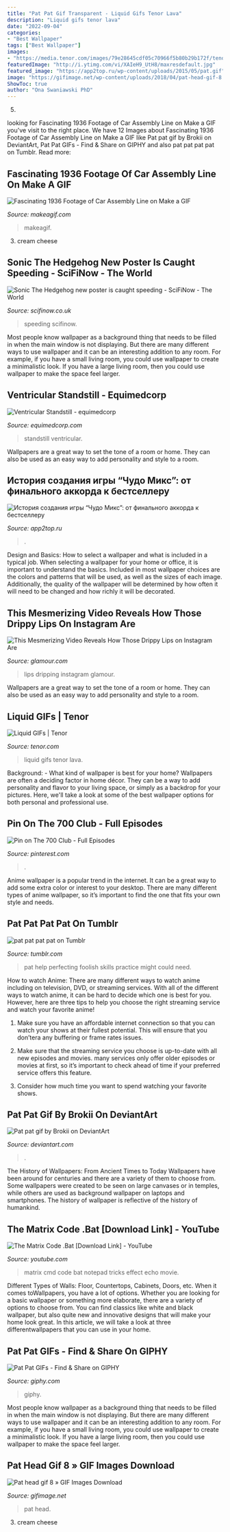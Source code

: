 ```yaml
---
title: "Pat Pat Gif Transparent - Liquid Gifs Tenor Lava"
description: "Liquid gifs tenor lava"
date: "2022-09-04"
categories:
- "Best Wallpaper"
tags: ["Best Wallpaper"]
images:
- "https://media.tenor.com/images/79e28645cdf05c70966f5b80b29b172f/tenor.gif"
featuredImage: "http://i.ytimg.com/vi/XAIeH9_UtH8/maxresdefault.jpg"
featured_image: "https://app2top.ru/wp-content/uploads/2015/05/pat.gif"
image: "https://gifimage.net/wp-content/uploads/2018/04/pat-head-gif-8.gif"
ShowToc: true
author: "Ona Swaniawski PhD"
---
```



5.

	

		
looking for Fascinating 1936 Footage of Car Assembly Line on Make a GIF you've visit to the right place. We have 12 Images about Fascinating 1936 Footage of Car Assembly Line on Make a GIF like Pat pat gif by Brokii on DeviantArt, Pat Pat GIFs - Find &amp; Share on GIPHY and also pat pat pat pat on Tumblr. Read more:
		
    
## Fascinating 1936 Footage Of Car Assembly Line On Make A GIF

<img loading=lazy src="https://i.makeagif.com/media/5-08-2015/lJ5Odl.gif" onerror="this.onerror=null;this.src='https://tse1.mm.bing.net/th?id=OIP.ChF033f5wFMzckw_D31YswAAAA&amp;pid=15.1';" alt="Fascinating 1936 Footage of Car Assembly Line on Make a GIF">

_Source: makeagif.com_

>makeagif. 

	

3. cream cheese 

    
## Sonic The Hedgehog New Poster Is Caught Speeding - SciFiNow - The World

<img loading=lazy src="https://www.scifinow.co.uk/wp-content/uploads/2020/01/Screen-Shot-2020-01-29-at-18.12.04-616x915.png" onerror="this.onerror=null;this.src='https://tse1.mm.bing.net/th?id=OIP.6q68NVkeh2O23lncQX99TwHaLA&amp;pid=15.1';" alt="Sonic The Hedgehog new poster is caught speeding - SciFiNow - The World">

_Source: scifinow.co.uk_

>speeding scifinow. 

	

Most people know wallpaper as a background thing that needs to be filled in when the main window is not displaying. But there are many different ways to use wallpaper and it can be an interesting addition to any room. For example, if you have a small living room, you could use wallpaper to create a minimalistic look. If you have a large living room, then you could use wallpaper to make the space feel larger.

    
## Ventricular Standstill - Equimedcorp

<img loading=lazy src="https://www.equimedcorp.com/wp-content/uploads/2020/02/ventricular_standstill.gif" onerror="this.onerror=null;this.src='https://tse2.mm.bing.net/th?id=OIP.Jj8olz6EKETARCeMxQmaSQHaCm&amp;pid=15.1';" alt="Ventricular Standstill - equimedcorp">

_Source: equimedcorp.com_

>standstill ventricular. 

	

Wallpapers are a great way to set the tone of a room or home. They can also be used as an easy way to add personality and style to a room.

    
## История создания игры “Чудо Микс”: от финального аккорда к бестселлеру

<img loading=lazy src="https://app2top.ru/wp-content/uploads/2015/05/pat.gif" onerror="this.onerror=null;this.src='https://tse2.mm.bing.net/th?id=OIP.Esc5bhTNGifey8hgvTxpCAAAAA&amp;pid=15.1';" alt="История создания игры “Чудо Микс”: от финального аккорда к бестселлеру">

_Source: app2top.ru_

>. 

	

Design and Basics: How to select a wallpaper and what is included in a typical job.
When selecting a wallpaper for your home or office, it is important to understand the basics. Included in most wallpaper choices are the colors and patterns that will be used, as well as the sizes of each image. Additionally, the quality of the wallpaper will be determined by how often it will need to be changed and how richly it will be decorated.

    
## This Mesmerizing Video Reveals How Those Drippy Lips On Instagram Are

<img loading=lazy src="https://media.glamour.com/photos/573db5afa969395d306c070a/master/pass/dripping-lips-social.png" onerror="this.onerror=null;this.src='https://tse4.mm.bing.net/th?id=OIP.AhHAyXF5AeuuCRpAf8UwGwHaD_&amp;pid=15.1';" alt="This Mesmerizing Video Reveals How Those Drippy Lips on Instagram Are">

_Source: glamour.com_

>lips dripping instagram glamour. 

	

Wallpapers are a great way to set the tone of a room or home. They can also be used as an easy way to add personality and style to a room.

    
## Liquid GIFs | Tenor

<img loading=lazy src="https://media.tenor.com/images/79e28645cdf05c70966f5b80b29b172f/tenor.gif" onerror="this.onerror=null;this.src='https://tse3.mm.bing.net/th?id=OIP.eeKGRc3wXHCWb1uAspsXLwAAAA&amp;pid=15.1';" alt="Liquid GIFs | Tenor">

_Source: tenor.com_

>liquid gifs tenor lava. 

	

Background: - What kind of wallpaper is best for your home?
Wallpapers are often a deciding factor in home décor. They can be a way to add personality and flavor to your living space, or simply as a backdrop for your pictures. Here, we'll take a look at some of the best wallpaper options for both personal and professional use.

    
## Pin On The 700 Club - Full Episodes

<img loading=lazy src="https://i.pinimg.com/736x/7e/c0/cb/7ec0cb06a854f6595f02411acbe66646.jpg" onerror="this.onerror=null;this.src='https://tse2.mm.bing.net/th?id=OIP.rEn1ixSpE9S80UNrG1hn0AHaFj&amp;pid=15.1';" alt="Pin on The 700 Club - Full Episodes">

_Source: pinterest.com_

>. 

	

Anime wallpaper is a popular trend in the internet. It can be a great way to add some extra color or interest to your desktop. There are many different types of anime wallpaper, so it’s important to find the one that fits your own style and needs.

    
## Pat Pat Pat Pat On Tumblr

<img loading=lazy src="https://64.media.tumblr.com/914ca01188dea2fef808c11e4564aaec/tumblr_inline_phhycrT3Wk1qjds74_540.gif" onerror="this.onerror=null;this.src='https://tse1.mm.bing.net/th?id=OIP.OM7E4eoR07IFLygymGJ6xQHaFY&amp;pid=15.1';" alt="pat pat pat pat on Tumblr">

_Source: tumblr.com_

>pat help perfecting foolish skills practice might could need. 

	

How to watch Anime: There are many different ways to watch anime including on television, DVD, or streaming services.
With all of the different ways to watch anime, it can be hard to decide which one is best for you. However, here are three tips to help you choose the right streaming service and watch your favorite anime!
1. Make sure you have an affordable internet connection so that you can watch your shows at their fullest potential. This will ensure that you don’tera any buffering or frame rates issues.

2. Make sure that the streaming service you choose is up-to-date with all new episodes and movies. many services only offer older episodes or movies at first, so it’s important to check ahead of time if your preferred service offers this feature.

3. Consider how much time you want to spend watching your favorite shows.

    
## Pat Pat Gif By Brokii On DeviantArt

<img loading=lazy src="https://images-wixmp-ed30a86b8c4ca887773594c2.wixmp.com/f/95ca8018-4f5e-4778-abad-8ed3dd942014/d71wt7y-7a94e045-a983-4a65-9b94-9da6d40e796a.gif?token=eyJ0eXAiOiJKV1QiLCJhbGciOiJIUzI1NiJ9.eyJzdWIiOiJ1cm46YXBwOjdlMGQxODg5ODIyNjQzNzNhNWYwZDQxNWVhMGQyNmUwIiwiaXNzIjoidXJuOmFwcDo3ZTBkMTg4OTgyMjY0MzczYTVmMGQ0MTVlYTBkMjZlMCIsIm9iaiI6W1t7InBhdGgiOiJcL2ZcLzk1Y2E4MDE4LTRmNWUtNDc3OC1hYmFkLThlZDNkZDk0MjAxNFwvZDcxd3Q3eS03YTk0ZTA0NS1hOTgzLTRhNjUtOWI5NC05ZGE2ZDQwZTc5NmEuZ2lmIn1dXSwiYXVkIjpbInVybjpzZXJ2aWNlOmZpbGUuZG93bmxvYWQiXX0.zzmEND-hwjpTJCY3u6GkDrm90pCPX3L6hMS-Yh5D8jI" onerror="this.onerror=null;this.src='https://tse2.mm.bing.net/th?id=OIP.HKp8zfPUUqNnNnW7DdIsMQHaGW&amp;pid=15.1';" alt="Pat pat gif by Brokii on DeviantArt">

_Source: deviantart.com_

>. 

	

The History of Wallpapers: From Ancient Times to Today
Wallpapers have been around for centuries and there are a variety of them to choose from. Some wallpapers were created to be seen on large canvases or in temples, while others are used as background wallpaper on laptops and smartphones. The history of wallpaper is reflective of the history of humankind.

    
## The Matrix Code .Bat [Download Link] - YouTube

<img loading=lazy src="http://i.ytimg.com/vi/XAIeH9_UtH8/maxresdefault.jpg" onerror="this.onerror=null;this.src='https://tse2.mm.bing.net/th?id=OIP.5N8qEMPUEFDqGhWXqtX_CgHaEK&amp;pid=15.1';" alt="The Matrix Code .Bat [Download Link] - YouTube">

_Source: youtube.com_

>matrix cmd code bat notepad tricks effect echo movie. 

	

Different Types of Walls: Floor, Countertops, Cabinets, Doors, etc.
When it comes toWallpapers, you have a lot of options. Whether you are looking for a basic wallpaper or something more elaborate, there are a variety of options to choose from. You can find classics like white and black wallpaper, but also quite new and innovative designs that will make your home look great. In this article, we will take a look at three differentwallpapers that you can use in your home.

    
## Pat Pat GIFs - Find &amp; Share On GIPHY

<img loading=lazy src="https://media.giphy.com/media/TlK63Eot2xTSuLMlUpq/giphy.gif" onerror="this.onerror=null;this.src='https://tse2.mm.bing.net/th?id=OIP.o88DbewsXbJ0arSgLEkKugHaE8&amp;pid=15.1';" alt="Pat Pat GIFs - Find &amp; Share on GIPHY">

_Source: giphy.com_

>giphy. 

	

Most people know wallpaper as a background thing that needs to be filled in when the main window is not displaying. But there are many different ways to use wallpaper and it can be an interesting addition to any room. For example, if you have a small living room, you could use wallpaper to create a minimalistic look. If you have a large living room, then you could use wallpaper to make the space feel larger.

    
## Pat Head Gif 8 » GIF Images Download

<img loading=lazy src="https://gifimage.net/wp-content/uploads/2018/04/pat-head-gif-8.gif" onerror="this.onerror=null;this.src='https://tse3.mm.bing.net/th?id=OIP.J9rOS2rsfeJh3bXZRE5xagHaEK&amp;pid=15.1';" alt="Pat head gif 8 » GIF Images Download">

_Source: gifimage.net_

>pat head. 

	

3. cream cheese 

